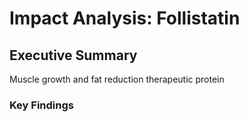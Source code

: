 # Impact Analysis: Follistatin

## Executive Summary

Muscle growth and fat reduction therapeutic protein

### Key Findings
